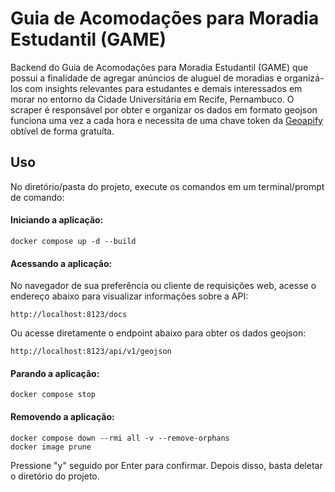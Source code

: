 # Guia de Acomodações para Moradia Estudantil (GAME)

Backend do Guia de Acomodações para Moradia Estudantil (GAME) que possui a finalidade de agregar anúncios de aluguel de moradias e organizá-los com insights relevantes para estudantes e demais interessados em morar no entorno da Cidade Universitária em Recife, Pernambuco.
O scraper é responsável por obter e organizar os dados em formato geojson funciona uma vez a cada hora e necessita de uma chave token da [Geoapify](https://myprojects.geoapify.com) obtível de forma gratuíta.

## Uso

No diretório/pasta do projeto, execute os comandos em um terminal/prompt de comando:

#### Iniciando a aplicação:

```
docker compose up -d --build
```

#### Acessando a aplicação:

No navegador de sua preferência ou cliente de requisições web, acesse o endereço abaixo para visualizar informações sobre a API:
```
http://localhost:8123/docs
```
Ou acesse diretamente o endpoint abaixo para obter os dados geojson:
```
http://localhost:8123/api/v1/geojson
```

#### Parando a aplicação:

```
docker compose stop
```

#### Removendo a aplicação:
```
docker compose down --rmi all -v --remove-orphans
docker image prune
```
Pressione "y" seguido por Enter para confirmar. Depois disso, basta deletar o diretório do projeto.